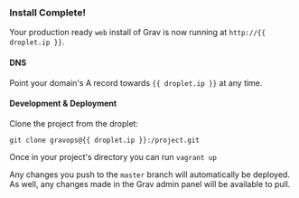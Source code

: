 ### Install Complete!

Your production ready `web` install of Grav is now running at `http://{{ droplet.ip }}`.

#### DNS

Point your domain's A record towards `{{ droplet.ip }}` at any time.

#### Development & Deployment

Clone the project from the droplet:

```
git clone gravops@{{ droplet.ip }}:/project.git
```

Once in your project's directory you can run `vagrant up`

Any changes you push to the `master` branch will automatically be deployed.
As well, any changes made in the Grav admin panel will be available to pull.
